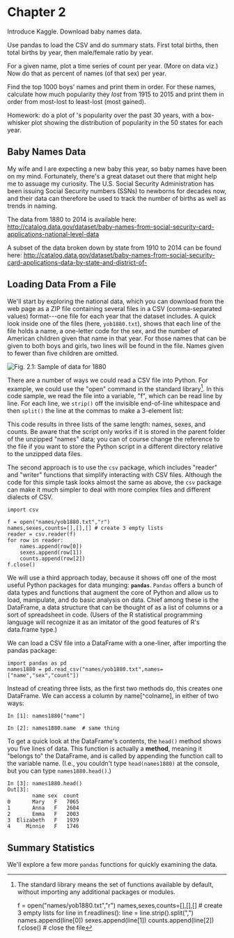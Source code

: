 # Chapter 2

Introduce Kaggle.  Download baby names data.

Use pandas to load the CSV and do summary stats. First total births, then 
total births by year, then male/female ratio by year.

For a given name, plot a time series of count per year.  (More on data viz.)
Now do that as percent of names (of that sex) per year.

Find the top 1000 boys' names and print them in order.
For these names, calculate how much popularity they *lost* from 1915 to 2015
and print them in order from most-lost to least-lost (most gained).

Homework: do a plot of <your name>'s popularity over the past 30 years, with
a box-whisker plot showing the distribution of popularity in the 50 states for
each year.

## Baby Names Data

My wife and I are expecting a new baby this year, so baby names have been on 
my mind.  Fortunately, there's a great dataset out there that might help me to
assuage my curiosity.  The U.S. Social Security Administration has been issuing
Social Security numbers (SSNs) to newborns for decades now, and their data can
therefore be used to track the number of births as well as trends in naming.  

The data from 1880 to 2014 is available here:
http://catalog.data.gov/dataset/baby-names-from-social-security-card-applications-national-level-data

A subset of the data broken down by state from 1910 to 2014 can be found here:
http://catalog.data.gov/dataset/baby-names-from-social-security-card-applications-data-by-state-and-district-of-

## Loading Data From a File

We'll start by exploring the national data, which you can download from the
web page as a ZIP file containing several files in a CSV (comma-separated
values) format---one file for each year that the dataset includes.  A quick
look inside one of the files (here, `yob1880.txt`), shows that each line of
the file holds a name, a one-letter code for the sex, and the
number of American children given that name in that year.  For those names that
can be given to both boys and girls, two lines will be found in the 
file. Names given to fewer than five children are omitted.

![Fig. 2.1: Sample of data for 1880](/images/babynames_rawdata.png)

There are a number of ways we could read a CSV file into Python.  For example,
we could use the "open" command in the standard library[^stdlib].  In this code
sample, we read the file into a variable, "f", which can be read line by line.
For each line, we `strip()` off the invisible end-of-line whitespace and then
`split()` the line at the commas to make a 3-element list:

[^stdlib]: The standard library means the set of functions available by default,
    without importing any additional packages or modules.

    f = open("names/yob1880.txt","r")
    names,sexes,counts=[],[],[] # create 3 empty lists
    for line in f.readlines():
        line = line.strip().split(",")
        names.append(line[0])
        sexes.append(line[1])
        counts.append(line[2])
    f.close() # close the file

This code results in three lists of the same length: names, sexes, and counts.
Be aware that the script only works if it is stored in the parent folder of the
unzipped "names" data; you can of course change the reference to the file if 
you want to store the Python script in a different directory relative to the
unzipped data files.

The second approach is to use the `csv` package, which includes "reader" and
"writer" functions that simplify interacting with CSV files.  Although the code
for this simple task looks almost the same as above, the `csv` package can make
it much simpler to deal with more complex files and different dialects of CSV.

    import csv

    f = open("names/yob1880.txt","r")
    names,sexes,counts=[],[],[] # create 3 empty lists
    reader = csv.reader(f)
    for row in reader:
        names.append(row[0])
        sexes.append(row[1])
        counts.append(row[2])
    f.close() 
    
We will use a third approach today, because it shows off one of the most useful
Python packages for data munging: **`pandas`**.  `Pandas` offers a bunch of 
data types and functions that augment the core of Python and allow us to load,
manipulate, and do basic analysis on data.  Chief among these is the DataFrame,
a data structure that can be thought of as a list of columns or a sort of
spreadsheet in code.  (Users of the R statistical programming language will 
recognize it as an imitator of the good features of R's data.frame type.)

We can load a CSV file into a DataFrame with a one-liner, after importing the
pandas package:

    import pandas as pd
    names1880 = pd.read_csv("names/yob1880.txt",names=["name","sex","count"])

Instead of creating three lists, as the first two methods do, this creates one
DataFrame.  We can access a column by name[^colname], in either of two ways:

    In [1]: names1880["name"]
    
    In [2]: names1880.name  # same thing

To get a quick look at the DataFrame's contents, the `head()` method shows
you five lines of data.  This function is actually a **method**, meaning it 
"belongs to" the DataFrame, and is called by appending the function call to
the variable name.  (I.e., you couldn't type `head(names1880)` at the console,
but you can type `names1880.head()`.)

    In [3]: names1880.head()
    Out[3]: 
            name sex  count
    0       Mary   F   7065
    1       Anna   F   2604
    2       Emma   F   2003
    3  Elizabeth   F   1939
    4     Minnie   F   1746

## Summary Statistics

We'll explore a few more `pandas` functions for quickly examining the data.
